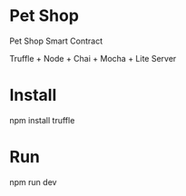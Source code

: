# Pet Shop
Pet Shop Smart Contract

Truffle + Node + Chai + Mocha + Lite Server

# Install
npm install truffle
# Run
npm run dev
